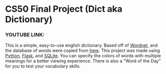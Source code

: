 # CS50 Final Project (Dict aka Dictionary)

### YOUTUBE LINK:

This is a simple, easy-to-use english dictionary. Based off of [Wordnet](https://wordnet.princeton.edu/), and the database of words were copied from [here](https://www.kaggle.com/datasets/dfydata/wordnet-dictionary-thesaurus-files-in-csv-format). This project was made using [Python](https://www.python.org/), [Flask](https://flask.palletsprojects.com/en/3.0.x/), and [SQLite](https://www.sqlite.org/index.html). You can specify the colors of words with multiple meanings for a better viewing experience. There is also a "Word of the Day" for you to test your vocabulary skills.
